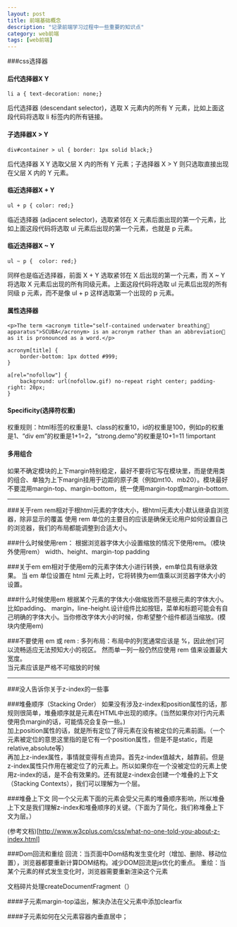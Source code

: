 ```yaml
---
layout: post
title: 前端基础概念
description: "记录前端学习过程中一些重要的知识点"
category: web前端
tags: [web前端]
---
```


###css选择器
#### 后代选择器X Y
	li a { text-decoration: none;}
后代选择器 (descendant selector)，选取 X 元素内的所有 Y 元素，比如上面这段代码将选取 li 标签内的所有链接。
#### 子选择器X > Y
	div#container > ul { border: 1px solid black;}
后代选择器 X Y 选取父层 X 内的所有 Y 元素；子选择器 X > Y 则只选取直接出现在父层 X 内的 Y 元素。

#### 临近选择器X + Y
	ul + p { color: red;}
临近选择器 (adjacent selector)，选取紧邻在 X 元素后面出现的第一个元素，比如上面这段代码将选取 ul 元素后出现的第一个元素，也就是 p 元素。

#### 临近选择器X ~ Y
	ul ~ p {  color: red;}
同样也是临近选择器，前面 X + Y 选取紧邻在 X 后出现的第一个元素，而 X ~ Y 将选取 X 元素后出现的所有同级元素。上面这段代码将选取 ul 元素后出现的所有同级 p 元素，而不是像 ul + p 这样选取第一个出现的 p 元素。

#### 属性选择器
	<p>The term <acronym title="self-contained underwater breathing􏰀 apparatus">SCUBA</acronym> is an acronym rather than an abbreviation􏰀 as it is pronounced as a word.</p>

	acronym[title] {
		border-bottom: 1px dotted #999;
	}

	a[rel="nofollow"] {
		background: url(nofollow.gif) no-repeat right center; padding-right: 20px;
	}
####  Specificity(选择符权重)
权重规则：html标签的权重是1、class的权重10，id的权重是100，例如p的权重是1、“div em”的权重是1+1=2，“strong.demo"的权重是10+1=11
!important 


#### 多用组合
如果不确定模块的上下margin特别稳定，最好不要将它写在模块里，而是使用类的组合、单独为上下margin挂用于边距的原子类（例如mt10、mb20）。模块最好不要混用margin-top、margin-bottom，统一使用margin-top或margin-bottom.


---

###关于rem
rem相对于根html元素的字体大小，根html元素大小默认继承自浏览器，除非显示的覆盖
使用 rem 单位的主要目的应该是确保无论用户如何设置自己的浏览器，我们的布局都能调整到合适大小。

###什么时候使用rem：
根据浏览器字体大小设置缩放的情况下使用rem。（模块外使用rem）
width、height、margin-top padding


###关于em
em相对于使用em的元素字体大小进行转换，em单位具有继承效果。
当 em 单位设置在 html 元素上时，它将转换为em值乘以浏览器字体大小的设置。


###什么时候使用em
根据某个元素的字体大小做缩放而不是根元素的字体大小。比如padding、 margin，line-height.设计组件比如按钮，菜单和标题可能会有自己明确的字体大小。当你修改字体大小的时候，你希望整个组件都适当缩放。(模块内使用em)

###不要使用 em 或 rem :
多列布局：布局中的列宽通常应该是 %，因此他们可以流畅适应无法预知大小的视区。
然而单一列一般仍然应使用 rem 值来设置最大宽度。
<br>
当元素应该是严格不可缩放的时候

---
###没人告诉你关于z-index的一些事

###堆叠顺序（Stacking Order）
如果没有涉及z-index和position属性的话，那规则很简单，堆叠顺序就是元素在HTML中出现的顺序。(当然如果你对行内元素使用负margin的话，可能情况会复杂一些。)
<br>
加上position属性的话，就是所有定位了得元素在没有被定位的元素前面。（一个元素被定位的意思这里指的是它有一个position属性，但是不是static，而是relative,absolute等）
<br>
再加上z-index属性，事情就变得有点诡异。首先z-index值越大，越靠前。但是z-index属性只作用在被定位了的元素上。所以如果你在一个没被定位的元素上使用z-index的话，是不会有效果的。还有就是z-index会创建一个堆叠的上下文（Stacking Contexts），我们可以理解为一个层。

###堆叠上下文
同一个父元素下面的元素会受父元素的堆叠顺序影响，所以堆叠上下文是我们理解z-index和堆叠顺序的关键。（下面为了简化，我们称堆叠上下文为层。）

(参考文档)[http://www.w3cplus.com/css/what-no-one-told-you-about-z-index.html]

###Dom回流和重绘
回流：当页面中Dom结构发生变化时（增加、删除、移动位置），浏览器都要重新计算DOM结构。减少DOM回流是js优化的重点。
重绘：当某个元素的样式发生变化时，浏览器需要重新渲染这个元素

文档碎片处理createDocumentFragment（）


####子元素margin-top溢出，解决办法在父元素中添加clearfix

####子元素如何在父元素容器内垂直居中；


